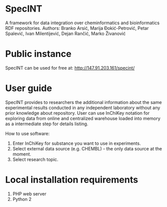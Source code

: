 # SpecINT
A framework for data integration over cheminformatics and bioinformatics RDF repositories.
Authors: Branko Arsić, Marija Đokić-Petrović, Petar Spalević, Ivan Milentijević, Dejan Rančić, Marko Živanović


# Public instance
SpecINT can be used for free at: http://147.91.203.161/specint/

# User guide
SpecINT provides to researchers the additional information about the same experimental results conducted in any independent laboratory without any prior knowledge about repository. User can use InChiKey notation for exploring data from online and centralized warehouse loaded into memory as a intermediate step for details listing.

How to use software:

1. Enter InChiKey for substance you want to use in experiments.
2. Select external data source (e.g. CHEMBL) - the only data source at the moment.
3. Select research topic.

# Local installation requirements
1. PHP web server
2. Python 2

